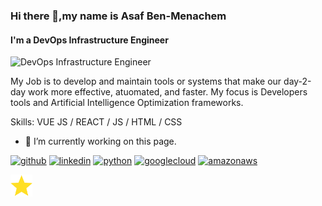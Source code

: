 ### Hi there 👋,my name is Asaf Ben-Menachem
#### I'm a DevOps Infrastructure Engineer
![DevOps Infrastructure Engineer](https://149695847.v2.pressablecdn.com/wp-content/uploads/2019/11/Screenshot-2019-11-20-at-11.48.13-AM.png)

My Job is to develop and maintain tools or systems that make our day-2-day work more effective, atuomated, and faster.
 My focus is Developers tools and Artificial Intelligence Optimization frameworks.

Skills: VUE JS / REACT / JS / HTML / CSS

- 🔭 I’m currently working on this page. 


[<img src='https://cdn.jsdelivr.net/npm/simple-icons@3.0.1/icons/github.svg' alt='github' height='40'>](https://github.com/asaf95)  [<img src='https://cdn.jsdelivr.net/npm/simple-icons@3.0.1/icons/linkedin.svg' alt='linkedin' height='40'>](https://www.linkedin.com/in/https://www.linkedin.com/in/asafbm//)  [<img src='https://cdn.jsdelivr.net/npm/simple-icons@3.0.1/icons/python.svg' alt='python' height='40'>](https://cdn.icon-icons.com/icons2/2699/PNG/512/python_vertical_logo_icon_168039.png)  [<img src='https://cdn.jsdelivr.net/npm/simple-icons@3.0.1/icons/googlecloud.svg' alt='googlecloud' height='40'>](https://cdn.icon-icons.com/icons2/2699/PNG/512/google_cloud_logo_icon_170066.png)  [<img src='https://cdn.jsdelivr.net/npm/simple-icons@3.0.1/icons/amazonaws.svg' alt='amazonaws' height='40'>](https://cdn.icon-icons.com/icons2/2407/PNG/512/aws_icon_146237.png)  

<a href='https://stars.github.com/'><img src='https://raw.githubusercontent.com/acervenky/animated-github-badges/master/assets/starbadge.gif' width='35' height='35'></a> 

